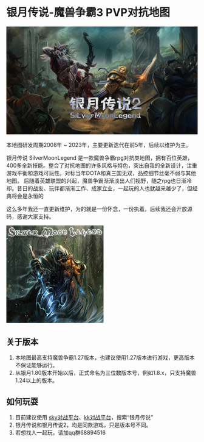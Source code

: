 # 银月传说-魔兽争霸3 PVP对抗地图
<img src="https://github.com/Moerj/SilverMoonLegend/blob/main/%E5%B0%81%E9%9D%A2.jpg?raw=true"/>

本地图研发周期2008年 ~ 2023年，主要更新迭代在前5年，后续以维护为主。<br>

银月传说 SilverMoonLegend 是一款魔兽争霸rpg对抗类地图，拥有百位英雄，400多全新技能。整合了对抗地图的许多风格与特色，突出自我的全新设计，注重游戏平衡和游戏可玩性。对标当年DOTA和真三国无双，品控细节丝毫不弱与其他地图。
后随着英雄联盟的兴起，魔兽争霸渐渐淡出人们视野，随之rpg也日渐冷却。昔日的战友、玩伴都渐渐工作、成家立业，一起玩的人也就越来越少了，但经典将会是永恒的<br>

这么多年我还一直更新维护，为的就是一份怀念，一份执着。后续我还会开放源码，感谢大家支持。<br>

<img src="https://github.com/Moerj/SilverMoonLegend/blob/main/cover.jpg"/>

## 关于版本
1. 本地图最高支持魔兽争霸1.27版本，也建议使用1.27版本进行游戏，更高版本不保证能够运行。
2. 从银月1.80版本开始以后，正式命名为三位数版本号，例如1.8.x，只支持魔兽1.24以上的版本。

## 如何玩耍
1. 目前建议使用 <a href="https://skywar3.com/" target="_blank">sky对战平台</a>、<a href="https://www.reckfeng.com/" target="_blank">kk对战平台</a>，搜索“银月传说”
2. 银月传说和银月传说2，均是同款游戏，只是版本号不同。
3. 若想找人一起玩，请加qq群68894516
